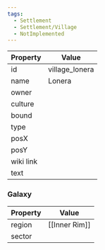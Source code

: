 ```yaml
---
tags:
  - Settlement
  - Settlement/Village
  - NotImplemented
---
```


| Property  | Value          |
| --------- | -------------- |
| id        | village_lonera |
| name      | Lonera         |
| owner     |                |
| culture   |                |
| bound     |                |
| type      |                |
| posX      |                |
| posY      |                |
| wiki link |                |
| text      |                |

### Galaxy
| Property | Value         |
| -------- | ------------- |
| region   | [[Inner Rim]] |
| sector   |               |
